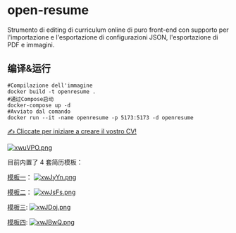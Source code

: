 # open-resume

Strumento di editing di curriculum online di puro front-end con supporto per l'importazione e l'esportazione di configurazioni JSON, l'esportazione di PDF e immagini.

## 编译&运行
```shell
#Compilazione dell'immagine
docker build -t openresume .
#通过Compose启动
docker-compose up -d
#Avviato dal comando
docker run --it -name openresume -p 5173:5173 -d openresume
```

[✍️ Cliccate per iniziare a creare il vostro CV!](https://open-resume.netlify.app)

[![xwuVPO.png](https://s1.ax1x.com/2022/10/14/xwuVPO.png)](https://imgse.com/i/xwuVPO)

目前内置了 4 套简历模板：

[模板一](https://open-resume.netlify.app/#/editor/developer-concise-1)：
[![xwJyYn.png](https://s1.ax1x.com/2022/10/14/xwJyYn.png)](https://imgse.com/i/xwJyYn)

[模板二](https://open-resume.netlify.app/#/editor/developer-concise-2)：
[![xwJsFs.png](https://s1.ax1x.com/2022/10/14/xwJsFs.png)](https://imgse.com/i/xwJsFs)

[模板三](https://open-resume.netlify.app/#/editor/simple-one-page):
[![xwJDoj.png](https://s1.ax1x.com/2022/10/14/xwJDoj.png)](https://imgse.com/i/xwJDoj)

[模板四](https://open-resume.netlify.app/#/editor/simple-one-page2):
[![xwJBwQ.png](https://s1.ax1x.com/2022/10/14/xwJBwQ.png)](https://imgse.com/i/xwJBwQ)
